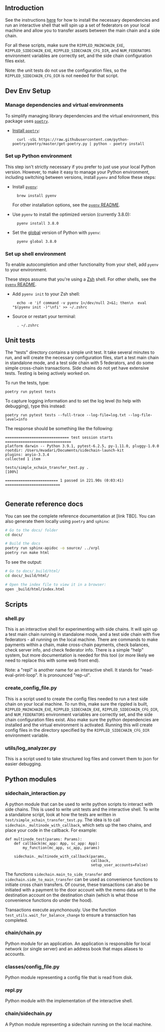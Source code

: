 ## Introduction

See the instructions [here](README.md) for how to install the necessary dependencies and run an interactive shell that will spin up a set of federators on your local machine and allow you to transfer assets between the main chain and a side chain.

For all these scripts, make sure the `RIPPLED_MAINCHAIN_EXE`, `RIPPLED_SIDECHAIN_EXE`, `RIPPLED_SIDECHAIN_CFG_DIR`, and `NUM_FEDERATORS` environment variables are correctly set, and the side chain configuration files exist.

Note: the unit tests do not use the configuration files, so the `RIPPLED_SIDECHAIN_CFG_DIR` is not needed for that script.

## Dev Env Setup

### Manage dependencies and virtual environments

To simplify managing library dependencies and the virtual environment, this package uses [`poetry`](https://python-poetry.org/docs).

* [Install `poetry`](https://python-poetry.org/docs/#osx-linux-bashonwindows-install-instructions):

        curl -sSL https://raw.githubusercontent.com/python-poetry/poetry/master/get-poetry.py | python - poetry install

### Set up Python environment

This step isn't strictly necessary if you prefer to just use your local Python version. However, to make it easy to manage your Python environment, including switching between versions, install `pyenv` and follow these steps:

* Install [`pyenv`](https://github.com/pyenv/pyenv):

        brew install pyenv

    For other installation options, see the [`pyenv` README](https://github.com/pyenv/pyenv#installation).

* Use `pyenv` to install the optimized version (currently 3.8.0):

        pyenv install 3.8.0

* Set the [global](https://github.com/pyenv/pyenv/blob/master/COMMANDS.md#pyenv-global) version of Python with `pyenv`:

        pyenv global 3.8.0

### Set up shell environment

To enable autocompletion and other functionality from your shell, add `pyenv` to your environment.

These steps assume that you're using a [Zsh](http://zsh.sourceforge.net/) shell. For other shells, see the [`pyenv` README](https://github.com/pyenv/pyenv#basic-github-checkout).

* Add `pyenv init` to your Zsh shell:

        echo -e 'if command -v pyenv 1>/dev/null 2>&1; then\n  eval "$(pyenv init -)"\nfi' >> ~/.zshrc

* Source or restart your terminal:

        . ~/.zshrc

## Unit tests

The "tests" directory contains a simple unit test. It take several minutes to run, and will create the necessary configuration files, start a test main chain in standalone mode, and a test side chain with 5 federators, and do some simple cross-chain transactions. Side chains do not yet have extensive tests. Testing is being actively worked on.

To run the tests, type:
```
poetry run pytest tests
```

To capture logging information and to set the log level (to help with debugging), type this instead:
```
poetry run pytest tests --full-trace --log-file=log.txt --log-file-level=info
```

The response should be something like the following:
```
============================= test session starts ==============================
platform darwin -- Python 3.9.1, pytest-6.2.5, py-1.11.0, pluggy-1.0.0
rootdir: /Users/mvadari/Documents/sidechain-launch-kit
plugins: anyio-3.3.4
collected 1 item

tests/simple_xchain_transfer_test.py .                              [100%]

======================== 1 passed in 221.90s (0:03:41) =========================


```

## Generate reference docs

You can see the complete reference documentation at [link TBD]. You can also generate them locally using `poetry` and `sphinx`:

```bash
# Go to the docs/ folder
cd docs/

# Build the docs
poetry run sphinx-apidoc -o source/ ../xrpl
poetry run make html
```

To see the output:

```bash
# Go to docs/_build/html/
cd docs/_build/html/

# Open the index file to view it in a browser:
open _build/html/index.html
```

## Scripts
### shell.py

This is an interactive shell for experimenting with side chains. It will spin up a test main chain running in standalone mode, and a test side chain with five federators - all running on the local machine. There are commands to make payments within a chain, make cross-chain payments, check balances, check server info, and check federator info. There is a simple "help" system, but more documentation is needed for this tool (or more likely we need to replace this with some web front end).

Note: a "repl" is another name for an interactive shell. It stands for "read-eval-print-loop". It is pronounced "rep-ul".

### create_config_file.py

This is a script used to create the config files needed to run a test side chain on your local machine. To run this, make sure the rippled is built, `RIPPLED_MAINCHAIN_EXE`, `RIPPLED_SIDECHAIN_EXE`, `RIPPLED_SIDECHAIN_CFG_DIR`, and `NUM_FEDERATORS` environment variables are correctly set, and the side chain configuration files exist. Also make sure the python dependencies are installed and the virtual environment is activated. Running this will create config files in the directory specified by the `RIPPLED_SIDECHAIN_CFG_DIR` environment variable.

### utils/log_analyzer.py

This is a script used to take structured log files and convert them to json for easier debugging.

## Python modules

### sidechain_interaction.py

A python module that can be used to write python scripts to interact with side chains. This is used to write unit tests and the interactive shell. To write a standalone script, look at how the tests are written in `test/simple_xchain_transfer_test.py`. The idea is to call `sidechain._multinode_with_callback`, which sets up the two chains, and place your code in the callback. For example:

```
def multinode_test(params: Params):
    def callback(mc_app: App, sc_app: App):
        my_function(mc_app, sc_app, params)

    sidechain._multinode_with_callback(params,
                                       callback,
                                       setup_user_accounts=False)
```

The functions `sidechain.main_to_side_transfer` and `sidechain.side_to_main_transfer` can be used as convenience functions to initiate cross chain transfers. Of course, these transactions can also be initiated with a payment to the door account with the memo data set to the destination account on the destination chain (which is what those convenience functions do under the hood).

Transactions execute asynchonously. Use the function `test_utils.wait_for_balance_change` to ensure a transaction has completed.

### chain/chain.py

Python module for an application. An application is responsible for local network (or single server) and an address book that maps aliases to accounts.

### classes/config_file.py

Python module representing a config file that is read from disk.

### repl.py

Python module with the implementation of the interactive shell.

### chain/sidechain.py

A Python module representing a sidechain running on the local machine.
